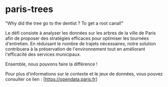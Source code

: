 # paris-trees
"Why did the tree go to the dentist ? To get a root canal!"


Le défi consiste à analyser les données sur les arbres de la ville de Paris afin de proposer des stratégies efficaces pour optimiser les tournées d'entretien. En réduisant le nombre de trajets nécessaires, notre solution contribuera à la préservation de l'environnement tout en améliorant l'efficacité des services municipaux.

Ensemble, nous pouvons faire la différence !

Pour plus d'informations sur le contexte et le jeux de données, vous pouvez consulter ce lien : [https://opendata.paris.fr]


